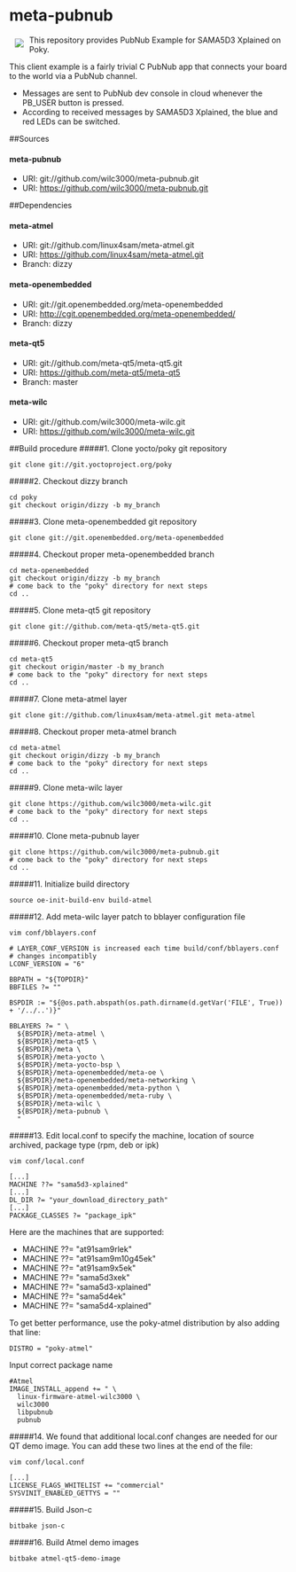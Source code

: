 # meta-pubnub
<a href="http://www.atmel.com"><img src="http://www.atmel.com/Images/atmel.png" align="left" hspace="10" vspace="6"></a>

This repository provides PubNub Example for SAMA5D3 Xplained on Poky.


This client example is a fairly trivial C PubNub app that connects your board to the world via a PubNub channel.
  * Messages are sent to PubNub dev console in cloud whenever the PB_USER button is pressed.
  * According to received messages by SAMA5D3 Xplained, the blue and red LEDs can be switched.

##Sources
#### meta-pubnub
* URI: git://github.com/wilc3000/meta-pubnub.git
* URI: https://github.com/wilc3000/meta-pubnub.git

##Dependencies
#### meta-atmel
* URI: git://github.com/linux4sam/meta-atmel.git
* URI: https://github.com/linux4sam/meta-atmel.git
* Branch: dizzy

#### meta-openembedded
* URI: git://git.openembedded.org/meta-openembedded
* URI: http://cgit.openembedded.org/meta-openembedded/
* Branch: dizzy

#### meta-qt5
* URI: git://github.com/meta-qt5/meta-qt5.git
* URI: https://github.com/meta-qt5/meta-qt5
* Branch: master

#### meta-wilc
* URI: git://github.com/wilc3000/meta-wilc.git
* URI: https://github.com/wilc3000/meta-wilc.git

##Build procedure
#####1. Clone yocto/poky git repository
~~~
git clone git://git.yoctoproject.org/poky
~~~
#####2. Checkout dizzy branch
~~~
cd poky
git checkout origin/dizzy -b my_branch
~~~
#####3. Clone meta-openembedded git repository
~~~
git clone git://git.openembedded.org/meta-openembedded
~~~
#####4. Checkout proper meta-openembedded branch
~~~
cd meta-openembedded
git checkout origin/dizzy -b my_branch
# come back to the "poky" directory for next steps
cd ..
~~~
#####5. Clone meta-qt5 git repository
~~~
git clone git://github.com/meta-qt5/meta-qt5.git
~~~
#####6. Checkout proper meta-qt5 branch
~~~
cd meta-qt5
git checkout origin/master -b my_branch
# come back to the "poky" directory for next steps
cd ..
~~~
#####7. Clone meta-atmel layer
~~~
git clone git://github.com/linux4sam/meta-atmel.git meta-atmel
~~~
#####8. Checkout proper meta-atmel branch
~~~
cd meta-atmel
git checkout origin/dizzy -b my_branch
# come back to the "poky" directory for next steps
cd ..
~~~
#####9. Clone meta-wilc layer
~~~
git clone https://github.com/wilc3000/meta-wilc.git
# come back to the "poky" directory for next steps
cd ..
~~~
#####10. Clone meta-pubnub layer
~~~
git clone https://github.com/wilc3000/meta-pubnub.git
# come back to the "poky" directory for next steps
cd ..
~~~
#####11. Initialize build directory
~~~
source oe-init-build-env build-atmel
~~~
#####12. Add meta-wilc layer patch to bblayer configuration file
~~~
vim conf/bblayers.conf
~~~
~~~
# LAYER_CONF_VERSION is increased each time build/conf/bblayers.conf
# changes incompatibly
LCONF_VERSION = "6"

BBPATH = "${TOPDIR}"
BBFILES ?= ""

BSPDIR := "${@os.path.abspath(os.path.dirname(d.getVar('FILE', True)) + '/../..')}"

BBLAYERS ?= " \
  ${BSPDIR}/meta-atmel \
  ${BSPDIR}/meta-qt5 \
  ${BSPDIR}/meta \
  ${BSPDIR}/meta-yocto \
  ${BSPDIR}/meta-yocto-bsp \
  ${BSPDIR}/meta-openembedded/meta-oe \
  ${BSPDIR}/meta-openembedded/meta-networking \
  ${BSPDIR}/meta-openembedded/meta-python \
  ${BSPDIR}/meta-openembedded/meta-ruby \
  ${BSPDIR}/meta-wilc \
  ${BSPDIR}/meta-pubnub \
  "
~~~
#####13. Edit local.conf to specify the machine, location of source archived, package type (rpm, deb or ipk)
~~~
vim conf/local.conf
~~~
~~~
[...]
MACHINE ??= "sama5d3-xplained"
[...]
DL_DIR ?= "your_download_directory_path"
[...]
PACKAGE_CLASSES ?= "package_ipk"
~~~
Here are the machines that are supported:
* MACHINE ??= "at91sam9rlek"
* MACHINE ??= "at91sam9m10g45ek"
* MACHINE ??= "at91sam9x5ek"
* MACHINE ??= "sama5d3xek"
* MACHINE ??= "sama5d3-xplained"
* MACHINE ??= "sama5d4ek"
* MACHINE ??= "sama5d4-xplained"

To get better performance, use the poky-atmel distribution by also adding that
line:
~~~
DISTRO = "poky-atmel"
~~~
Input correct package name
~~~  
#Atmel
IMAGE_INSTALL_append += " \
  linux-firmware-atmel-wilc3000 \
  wilc3000 
  libpubnub
  pubnub
~~~
#####14. We found that additional local.conf changes are needed for our QT demo image. 
You can add these two lines at the end of the file:
~~~
vim conf/local.conf
~~~
~~~
[...]
LICENSE_FLAGS_WHITELIST += "commercial"
SYSVINIT_ENABLED_GETTYS = ""
~~~
#####15. Build Json-c
~~~
bitbake json-c
~~~
#####16. Build Atmel demo images
~~~
bitbake atmel-qt5-demo-image
~~~

